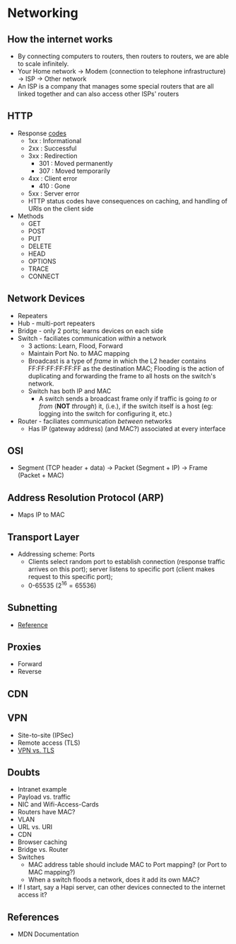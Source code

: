# Networking

## How the internet works
-   By connecting computers to routers, then routers to routers, we are able to
    scale infinitely.
-   Your Home network -> Modem (connection to telephone infrastructure) -> ISP 
    -> Other network
-   An ISP is a company that manages some special routers that are all linked
    together and can also access other ISPs' routers

## HTTP
-   Response [codes](https://datatracker.ietf.org/doc/html/rfc7231#section-6)
    -   1xx : Informational
    -   2xx : Successful
    -   3xx : Redirection
        -   301 : Moved permanently
        -   307 : Moved temporarily
    -   4xx : Client error
        -   410 : Gone
    -   5xx : Server error
    -   HTTP status codes have consequences on caching, and handling of URIs on the client side
-   Methods
    -   GET
    -   POST
    -   PUT
    -   DELETE
    -   HEAD
    -   OPTIONS
    -   TRACE
    -   CONNECT
## Network Devices
-   Repeaters
-   Hub - multi-port repeaters
-   Bridge - only 2 ports; learns devices on each side
-   Switch - faciliates communication *within* a network
    -   3 actions: Learn, Flood, Forward
    -   Maintain Port No. to MAC mapping
    -   Broadcast is a type of *frame* in which the L2 header contains FF:FF:FF:FF:FF:FF as the destination MAC; Flooding is the action of duplicating and forwarding the frame to all hosts on the switch's network.
    -   Switch has both IP and MAC
        -  A switch sends a broadcast frame only if traffic is going *to* or *from* (**NOT** *through*) it, (i.e.), if the switch itself is a host (eg: logging into the switch for configuring it, etc.)
-   Router - faciliates communication *between* networks
    -   Has IP (gateway address) (and MAC?) associated at every interface

## OSI 
-   Segment (TCP header + data) -> Packet (Segment + IP) -> Frame (Packet + MAC)

## Address Resolution Protocol (ARP)
-  Maps IP to MAC

## Transport Layer
-   Addressing scheme: Ports
    -   Clients select random port to establish connection 
        (response traffic arrives on this port);
        server listens to specific port (client makes request to this specific port);
    -   0-65535 ($2^{16} = 65536$)

## Subnetting
-   [Reference](http://subnetipv4.com/)

## Proxies
-   Forward
-   Reverse

## CDN

## VPN
-   Site-to-site (IPSec)
-   Remote access (TLS)
-   [VPN vs. TLS](https://security.stackexchange.com/questions/1476/what-is-the-difference-in-security-between-a-vpn-and-a-ssl-connection)

## Doubts
-   Intranet example
-   Payload vs. traffic
-   NIC and Wifi-Access-Cards
-   Routers have MAC?
-   VLAN
-   URL vs. URI
-   CDN
-   Browser caching
-   Bridge vs. Router
-   Switches
    -   MAC address table should include MAC to Port mapping? (or Port to MAC mapping?)
    -   When a switch floods a network, does it add its own MAC?
-   If I start, say a Hapi server, can other devices connected to the internet
    access it?

## References
-   MDN Documentation
